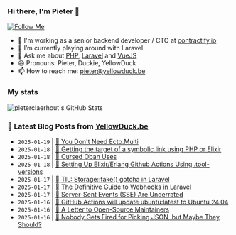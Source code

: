### Hi there, I'm Pieter 👋  
[![Follow Me](https://img.shields.io/github/followers/pieterclaerhout?label=Follow&style=social)](https://github.com/pieterclaerhout)

- 🏢 I'm working as a senior backend developer / CTO at [contractify.io](https://contractify.io)
- 🌱 I’m currently playing around with Laravel
- 💬 Ask me about [PHP](https://php.net), [Laravel](http://laravel.com) and [VueJS](https://vuejs.org)
- 😄 Pronouns: Pieter, Duckie, YellowDuck
- 📫 How to reach me: pieter@yellowduck.be

### My stats

![pieterclaerhout's GitHub Stats](https://github-readme-stats.vercel.app/api?username=pieterclaerhout&show_icons=true&count_private=true&line_height=40)

### 📩 Latest Blog Posts from [YellowDuck.be](https://www.yellowduck.be/)
<!-- BLOG-POST-LIST:START -->
- `2025-01-19` | [🔗 You Don&#39;t Need Ecto.Multi](https://www.yellowduck.be/posts/you-dont-need-ecto-multi)  
- `2025-01-18` | [🐥 Getting the target of a symbolic link using PHP or Elixir](https://www.yellowduck.be/posts/getting-the-target-of-a-symbolic-link-using-php-or-elixir)  
- `2025-01-18` | [🔗 Cursed Oban Uses](https://www.yellowduck.be/posts/cursed-oban-uses)  
- `2025-01-18` | [🔗 Setting Up Elixir/Erlang Github Actions Using .tool-versions](https://www.yellowduck.be/posts/setting-up-elixir-erlang-github-actions-using-tool-versions)  
- `2025-01-17` | [🐥 TIL: Storage::fake&lpar;&rpar; gotcha in Laravel](https://www.yellowduck.be/posts/til-storage-fake-gotcha-in-laravel)  
- `2025-01-17` | [🔗 The Definitive Guide to Webhooks in Laravel](https://www.yellowduck.be/posts/the-definitive-guide-to-webhooks-in-laravel)  
- `2025-01-17` | [🔗 Server-Sent Events &lpar;SSE&rpar; Are Underrated](https://www.yellowduck.be/posts/server-sent-events-sse-are-underrated)  
- `2025-01-16` | [🐥 GitHub Actions will update ubuntu:latest to Ubuntu 24.04](https://www.yellowduck.be/posts/github-actions-will-update-ubuntu-latest-to-ubuntu-24-04)  
- `2025-01-16` | [🔗 A Letter to Open-Source Maintainers](https://www.yellowduck.be/posts/a-letter-to-open-source-maintainers)  
- `2025-01-16` | [🔗 Nobody Gets Fired for Picking JSON, but Maybe They Should?](https://www.yellowduck.be/posts/nobody-gets-fired-for-picking-json-but-maybe-they-should)  

<!-- BLOG-POST-LIST:END -->

